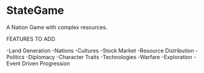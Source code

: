 # StateGame

A Nation Game with complex resources.

FEATURES TO ADD

-Land Generation
-Nations
-Cultures
-Stock Market
-Resource Distribution
-Politics
-Diplomacy
-Character Traits
-Technologies
-Warfare
-Exploration
-Event Driven Progression